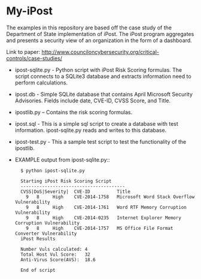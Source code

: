 My-iPost
========

The examples in this repository are based off the case study of the Department of State implementation of iPost.  The iPost program aggregates and presents a security view of an organization in the form of a dashboard.  

Link to paper: http://www.counciloncybersecurity.org/critical-controls/case-studies/ 

- ipost-sqlite.py - Python script with iPost Risk Scoring formulas.  The script connects to a SQLite3 database and extracts information need to perform calculations.
 
- ipost.db - Simple SQLite database that contains April Microsoft Security Advisories.  Fields include date, CVE-ID, CVSS Score, and Title.

- ipostlib.py – Contains the risk scoring formulas.

- ipost.sql - This is a simple sql script to create a database with test information.  ipost-sqlite.py reads and writes to this database.

- ipost-test.py - This a sample test script to test the functionality of the ipostlib.  

* EXAMPLE output from ipost-sqlite.py::

        $ python ipost-sqlite.py 
        
        Starting iPost Risk Scoring Script
        ---------------------------------------
        CVSS|DoS|Severity|	CVE-ID			Title
          9	  8		High	CVE-2014-1758	Microsoft Word Stack Overflow Vulnerability 
          9	  8		High	CVE-2014-1761	Word RTF Memory Corruption Vulnerability 
          9	  8		High	CVE-2014-0235	Internet Explorer Memory Corruption Vulnerability  
          9	  8		High	CVE-2014-1757	MS Office File Format Converter Vulnerability 
        iPost Results
        
        Number Vuls calculated: 4
        Total Host Vul Score:	32
        Anti-Virus Score(AVS):	18.6
        
        End of script

 
